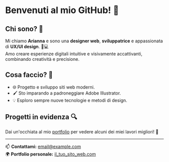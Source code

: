 # Benvenuti al mio GitHub! 👋

## Chi sono? 🌟

Mi chiamo **Arianna** e sono una **designer web**, **sviluppatrice** e appassionata di **UX/UI design**. 🎨💻  
Amo creare esperienze digitali intuitive e visivamente accattivanti, combinando creatività e precisione.

## Cosa faccio? 🚀

- 🌐 Progetto e sviluppo siti web moderni.
- 🖌️ Sto imparando a padroneggiare Adobe Illustrator.
- 💡 Esploro sempre nuove tecnologie e metodi di design.

## Progetti in evidenza 🔍

Dai un'occhiata al mio [portfolio](https://github.com/il_tuo_username) per vedere alcuni dei miei lavori migliori! 👀  

---

📫 **Contattami:** [email@example.com](mailto:email@example.com)  
🌍 **Portfolio personale:** [il_tuo_sito_web.com](https://il_tuo_sito_web.com)
